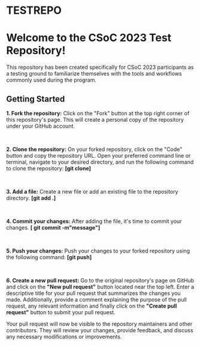# TESTREPO
<h1>Welcome to the CSoC 2023 Test Repository!</h1>

<p>This repository has been created specifically for CSoC 2023 participants as a testing ground to familiarize themselves with the tools and workflows commonly used during the program.</p> 

<h2>Getting Started</h2>
<p><b>1. Fork the repository:</b> Click on the "Fork" button at the top right corner of this repository's page. This will create a personal copy of the repository under your GitHub account.</p>
<br>
<p><b>2. Clone the repository:</b> On your forked repository, click on the "Code" button and copy the repository URL. Open your preferred command line or terminal, navigate to your desired directory, and run the following command to clone the repository:
  <b>[git clone] <repository-url></b>
</p>
<br>
<p><b>3. Add a file:</b> Create a new file or add an existing file to the repository directory.
  <b>[git add .]</b>
</p>
<br>
<p><b>4. Commit your changes:</b> After adding the file, it's time to commit your changes.
  <b>[ git commit -m"message"]</b>
</p>
<br>
<p><b>5. Push your changes:</b> Push your changes to your forked repository using the following command:
  <b>[git push]</b>
</p>
<br>
<p><b>6. Create a new pull request:</b> Go to the original repository's page on GitHub and  click on the <b>"New pull request"</b> button located near the top left. Enter a descriptive title for your pull request that summarizes the changes you made. Additionally, provide a comment explaining the purpose of the pull request, any relevant information and finally  click on the <b>"Create pull request"</b> button to submit your pull request.
</p>
<p>Your pull request will now be visible to the repository maintainers and other contributors. They will review your changes, provide feedback, and discuss any necessary modifications or improvements.</p>
<br>




